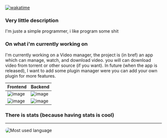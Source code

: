 [![wakatime](https://wakatime.com/badge/user/24e41f4a-f9f1-457f-8aac-ed9ece1510e2.svg)](https://wakatime.com/@24e41f4a-f9f1-457f-8aac-ed9ece1510e2)
<br>
### Very little description
  I'm juste a simple programmer, i like program some shit

### On what i'm currently working on
  I'm currently working on a Video manager, the project is (in bref) an app which can manage, watch, and download video. you will can download video from torrent or other source (if you want). In future (when the app is released), I want to add some plugin manager were you can add your own plugin for more features.

Frontend | Backend |
---------|---------|
![image](https://img.shields.io/badge/Dart-0175C2?style=for-the-badge&logo=dart&logoColor=white) | ![image](https://img.shields.io/badge/Rust-000000?style=for-the-badge&logo=rust&logoColor=white) |
![image](https://img.shields.io/badge/Flutter-02569B?style=for-the-badge&logo=flutter&logoColor=white) | ![image](https://img.shields.io/badge/.NET-512BD4?style=for-the-badge&logo=dotnet&logoColor=white) |

### There is stats (because having stats is cool)

***

<picture>
  <source media="(prefers-color-scheme: dark)" srcset="https://wakatime.com/share/@ALEZ/17bc312c-2d1e-4777-96ba-bdb38a178259.png">
  <source media="(prefers-color-scheme: light)" srcset="https://wakatime.com/share/@ALEZ/ba6cfe31-48dd-4f09-a085-0c3dd3f3befb.png">
  <img alt="Most used language" src="" width="700" style="border-radius: 10px">
</picture>

<!--
## Language and Tools I use:

### Language
<div>
  <img src="https://github.com/devicons/devicon/blob/master/icons/csharp/csharp-original.svg" title="C Sharp" alt="C Sharp" width="90" height="90"/>&nbsp;
  <img src="https://github.com/devicons/devicon/blob/master/icons/python/python-original.svg" title="Python" alt="Python" width="90" height="90"/>&nbsp;
  <img src="https://github.com/devicons/devicon/blob/master/icons/java/java-original-wordmark.svg" title="Python" alt="Python" width="90" height="90"/>&nbsp;
</div>

### Editor
<div>
  <img src="https://github.com/devicons/devicon/blob/master/icons/visualstudio/visualstudio-plain.svg" title="Visual Studio 2022" alt="Visual Studio 2022" width="90" height="90"/>&nbsp;
  <img src="https://github.com/devicons/devicon/blob/master/icons/vscode/vscode-original.svg" title="VS Code" alt="VS Code" width="90" height="90"/>&nbsp;
  <img src="https://github.com/devicons/devicon/blob/master/icons/jetbrains/jetbrains-original.svg" title="VS Code" alt="VS Code" width="90" height="90"/>&nbsp;
</div>


